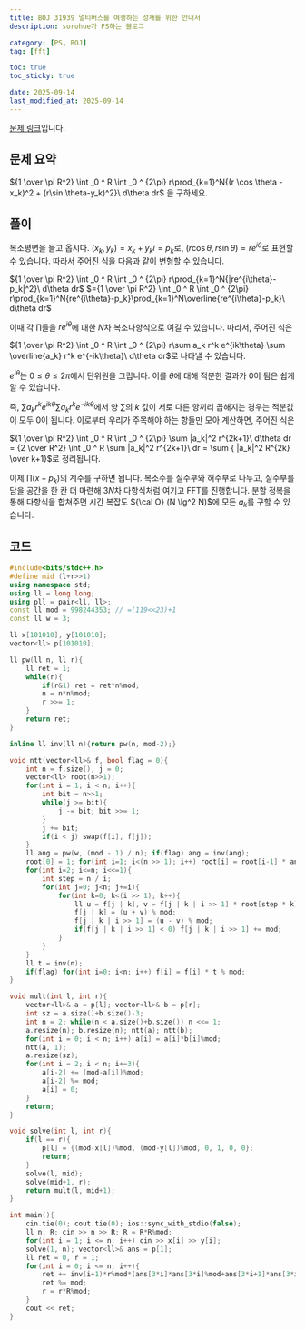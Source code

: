 ```yaml
---
title: BOJ 31939 멀티버스를 여행하는 성재를 위한 안내서
description: sorohue가 PS하는 블로그

category: [PS, BOJ]
tag: [fft]

toc: true
toc_sticky: true

date: 2025-09-14
last_modified_at: 2025-09-14
---
```


[문제 링크](https://boj.kr/31939)입니다.

## 문제 요약

${1 \over \pi R^2} \int _0 ^ R \int _0 ^ {2\pi} r\prod_{k=1}^N{(r \cos \theta -x_k)^2 + (r\sin \theta-y_k)^2}\ d\theta dr$ 을 구하세요.

## 풀이

복소평면을 들고 옵시다. $(x_k, y_k) = x_k + y_ki = p_k$로, $(r\cos\theta,r\sin\theta) = re^{i\theta}$로 표현할 수 있습니다. 따라서 주어진 식을 다음과 같이 변형할 수 있습니다.

${1 \over \pi R^2} \int _0 ^ R \int _0 ^ {2\pi} r\prod_{k=1}^N{|re^{i\theta}-p_k|^2}\ d\theta dr$
$={1 \over \pi R^2} \int _0 ^ R \int _0 ^ {2\pi} r\prod_{k=1}^N{re^{i\theta}-p_k}\prod_{k=1}^N\overline{re^{i\theta}-p_k}\ d\theta dr$

이때 각 $\prod$들을 $re^{i\theta}$에 대한 $N$차 복소다항식으로 여길 수 있습니다. 따라서, 주어진 식은

${1 \over \pi R^2} \int _0 ^ R \int _0 ^ {2\pi} r\sum a_k r^k e^{ik\theta} \sum \overline{a_k} r^k e^{-ik\theta}\ d\theta dr$로 나타낼 수 있습니다.

$e^{i\theta}$는 $0 \le \theta \le 2\pi$에서 단위원을 그립니다. 이를 $\theta$에 대해 적분한 결과가 0이 됨은 쉽게 알 수 있습니다.

즉, $\sum a_k r^k e^{ik\theta} \sum a_k r^k e^{-ik\theta}$에서 양 $\sum$의 $k$ 값이 서로 다른 항끼리 곱해지는 경우는 적분값이 모두 0이 됩니다. 이로부터 우리가 주목해야 하는 항들만 모아 계산하면, 주어진 식은

${1 \over \pi R^2} \int _0 ^ R \int _0 ^ {2\pi} \sum |a_k|^2 r^{2k+1}\ d\theta dr = {2 \over R^2} \int _0 ^ R \sum |a_k|^2 r^{2k+1}\ dr = \sum { |a_k|^2 R^{2k} \over k+1}$로 정리됩니다.

이제 $\prod (x-p_k)$의 계수를 구하면 됩니다. 복소수를 실수부와 허수부로 나누고, 실수부를 담을 공간을 한 칸 더 마련해 $3N$차 다항식처럼 여기고 FFT를 진행합니다. 분할 정복을 통해 다항식을 합쳐주면 시간 복잡도 ${\cal O} (N \lg^2 N)$에 모든 $a_k$를 구할 수 있습니다.

## 코드

```cpp
#include<bits/stdc++.h>
#define mid (l+r>>1)
using namespace std;
using ll = long long;
using pll = pair<ll, ll>;
const ll mod = 998244353; // =(119<<23)+1
const ll w = 3;

ll x[101010], y[101010];
vector<ll> p[101010];

ll pw(ll n, ll r){
	ll ret = 1;
	while(r){
		if(r&1) ret = ret*n%mod;
		n = n*n%mod;
		r >>= 1;
	}
	return ret;
}

inline ll inv(ll n){return pw(n, mod-2);}

void ntt(vector<ll>& f, bool flag = 0){
    int n = f.size(), j = 0;
    vector<ll> root(n>>1);
    for(int i = 1; i < n; i++){
        int bit = n>>1;
        while(j >= bit){
            j -= bit; bit >>= 1;
        }
        j += bit;
        if(i < j) swap(f[i], f[j]);
    }
    ll ang = pw(w, (mod - 1) / n); if(flag) ang = inv(ang);
    root[0] = 1; for(int i=1; i<(n >> 1); i++) root[i] = root[i-1] * ang % mod;
    for(int i=2; i<=n; i<<=1){
        int step = n / i;
        for(int j=0; j<n; j+=i){
            for(int k=0; k<(i >> 1); k++){
                ll u = f[j | k], v = f[j | k | i >> 1] * root[step * k] % mod;
                f[j | k] = (u + v) % mod;
                f[j | k | i >> 1] = (u - v) % mod;
                if(f[j | k | i >> 1] < 0) f[j | k | i >> 1] += mod;
            }
        }
    }
    ll t = inv(n);
    if(flag) for(int i=0; i<n; i++) f[i] = f[i] * t % mod;
}

void mult(int l, int r){
	vector<ll>& a = p[l]; vector<ll>& b = p[r];
	int sz = a.size()+b.size()-3;
	int n = 2; while(n < a.size()+b.size()) n <<= 1;
	a.resize(n); b.resize(n); ntt(a); ntt(b);
	for(int i = 0; i < n; i++) a[i] = a[i]*b[i]%mod;
	ntt(a, 1);
	a.resize(sz);
	for(int i = 2; i < n; i+=3){
		a[i-2] += (mod-a[i])%mod;
		a[i-2] %= mod;
		a[i] = 0;
	}
	return;
}

void solve(int l, int r){
	if(l == r){
		p[l] = {(mod-x[l])%mod, (mod-y[l])%mod, 0, 1, 0, 0};
		return;
	}
	solve(l, mid);
	solve(mid+1, r);
	return mult(l, mid+1);
}

int main(){
	cin.tie(0); cout.tie(0); ios::sync_with_stdio(false);
	ll n, R; cin >> n >> R; R = R*R%mod;
	for(int i = 1; i <= n; i++) cin >> x[i] >> y[i];
	solve(1, n); vector<ll>& ans = p[1];
	ll ret = 0, r = 1;
	for(int i = 0; i <= n; i++){
		ret += inv(i+1)*r%mod*(ans[3*i]*ans[3*i]%mod+ans[3*i+1]*ans[3*i+1]%mod)%mod;
		ret %= mod;
		r = r*R%mod;
	}
	cout << ret;
}
```